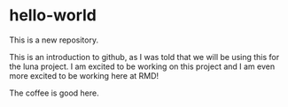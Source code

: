 # hello-world
This is a new repository.

This is an introduction to github, as I was told that we will be using this for the luna project. I am excited to be working on this project and I am even more excited to be working here at RMD!

The coffee is good here.
